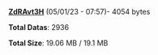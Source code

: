 [**ZdRAvt3H**](/data/ZdRAvt3H.txt) (05/01/23 - 07:57)- 4054 bytes

**Total Datas**: 2936

**Total Size**: 19.06 MB / 19.1 MB